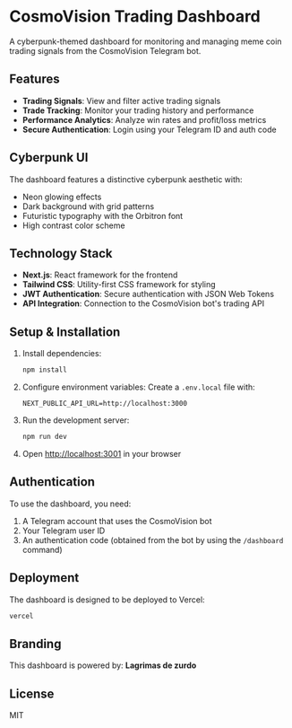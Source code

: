 # CosmoVision Trading Dashboard

A cyberpunk-themed dashboard for monitoring and managing meme coin trading signals from the CosmoVision Telegram bot.

## Features

- **Trading Signals**: View and filter active trading signals
- **Trade Tracking**: Monitor your trading history and performance
- **Performance Analytics**: Analyze win rates and profit/loss metrics
- **Secure Authentication**: Login using your Telegram ID and auth code

## Cyberpunk UI

The dashboard features a distinctive cyberpunk aesthetic with:

- Neon glowing effects
- Dark background with grid patterns
- Futuristic typography with the Orbitron font
- High contrast color scheme

## Technology Stack

- **Next.js**: React framework for the frontend
- **Tailwind CSS**: Utility-first CSS framework for styling
- **JWT Authentication**: Secure authentication with JSON Web Tokens
- **API Integration**: Connection to the CosmoVision bot's trading API

## Setup & Installation

1. Install dependencies:

   ```bash
   npm install
   ```

2. Configure environment variables:
   Create a `.env.local` file with:

   ```
   NEXT_PUBLIC_API_URL=http://localhost:3000
   ```

3. Run the development server:

   ```bash
   npm run dev
   ```

4. Open [http://localhost:3001](http://localhost:3001) in your browser

## Authentication

To use the dashboard, you need:

1. A Telegram account that uses the CosmoVision bot
2. Your Telegram user ID
3. An authentication code (obtained from the bot by using the `/dashboard` command)

## Deployment

The dashboard is designed to be deployed to Vercel:

```bash
vercel
```

## Branding

This dashboard is powered by: **Lagrimas de zurdo**

## License

MIT
